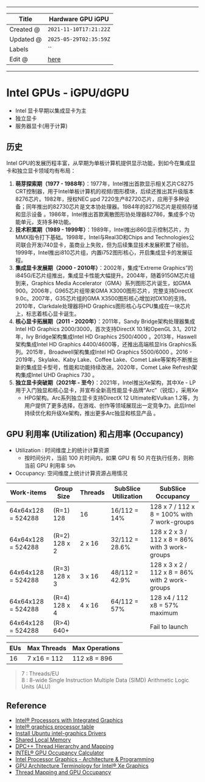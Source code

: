 -----

| Title     | Hardware GPU iGPU                                  |
| --------- | -------------------------------------------------- |
| Created @ | `2021-11-10T17:21:22Z`                             |
| Updated @ | `2025-05-29T02:35:59Z`                             |
| Labels    | \`\`                                               |
| Edit @    | [here](https://github.com/junxnone/xwiki/issues/5) |

-----

# Intel GPUs - iGPU/dGPU

  - Intel 显卡早期以集成显卡为主
  - 独立显卡
  - 服务器显卡(用于计算)

## 历史

Intel GPU的发展历程丰富，从早期为单板计算机提供显示功能，到如今在集成显卡和独立显卡领域均有布局：

1.  **萌芽探索期（1977 - 1988年）**：1977年，Intel推出首款显示相关芯片C8275
    CRT控制器，用于Intel单板计算机的视频/图形模块，后续还推出其升级版本8276芯片。1982年，授权NEC
    μpd
    7220生产82720芯片，应用于多种设备；同年推出的82730芯片是文本协处理器。1984年的82716芯片是视频存储和显示设备
    。1986年，Intel推出首款离散图形协处理器82786，集成多个功能单元，支持多种功能。
2.  **技术积累期（1989 -
    1999年）**：1989年，Intel推出i860显示控制芯片，为MMX指令打下基础。1998年，Intel与Real3D和Chips
    and
    Technologies公司联合开发i740显卡，虽商业上失败，但为后续集显技术发展积累了经验。1999年，Intel推出i810芯片组，内置i752图形核心，开启集成显卡的发展征程。
3.  **集成显卡发展期（2000 - 2010年）**：2002年，集成“Extreme
    Graphics”的i845G/E芯片组推出，集成显卡性能大幅提升。2004年，随着915GM芯片组到来，Graphics
    Media Accelerator（GMA）系列图形芯片诞生，如GMA 900。2006年，G965芯片组带来GMA
    X3000图形芯片，完整支持DirectX 9.0c。2007年，G35芯片组的GMA
    X3500图形核心增加对DX10的支持。2010年，Clarkdale处理器将HD
    Graphics图形核心与CPU集成在一块芯片上，标志着核心显卡诞生。
4.  **核心显卡拓展期（2011 - 2020年）**：2011年，Sandy Bridge架构处理器集成Intel HD Graphics
    2000/3000，首次支持DirectX 10.1和OpenGL 3.1。2012年，Ivy Bridge架构集成Intel HD
    Graphics 2500/4000 。2013年，Haswell架构集成Intel HD Graphics
    4400/4600等，还推出高端核显Iris Graphics系列。2015年，Broadwell架构集成Intel
    HD Graphics 5500/6000 。2016 - 2019年，Skylake、Kaby Lake、Coffee
    Lake、Comet Lake等架构不断推出新的集成显卡型号，性能和功能持续改进。2020年，Comet Lake
    Refresh架构集成Intel UHD Graphics 730 。
5.  **独立显卡突破期（2021年 - 至今）**：2021年，Intel推出Xe架构，其中Xe -
    LP用于入门独显和核心显卡，并宣布全新高性能显卡品牌“Arc”（锐炫），采用Xe
    - HPG架构。Arc系列独立显卡支持DirectX 12 Ultimate和Vulkan
    1.2等，为用户提供了更多选择，在游戏、创作等领域展现出一定竞争力。此后Intel持续优化和升级Xe架构，推出更多Arc独显和核显产品
    。

## GPU 利用率 (Utilization) 和占用率 (Occupancy)

  - Utilization : 时间维度上的统计计算资源
      - 按时间分片，当前 100 片时间内，如果 GPU 有 50 片在执行任务，则称当前 GPU 利用率 `50%`
  - Occupancy: 空间维度上统计计算资源占用情况

| Work-items         | Group Size    | Threads | SubSlice Utilization | SubSlice Occupancy                             |
| ------------------ | ------------- | ------- | -------------------- | ---------------------------------------------- |
| 64x64x128 = 524288 | (R=1) 128     | 16      | 16/112 = 14%         | 128 x 7 / 112 x 8 = 100% with 7 work-groups    |
| 64x64x128 = 524288 | (R=2) 128 x 2 | 2 x 16  | 32/112 = 28.6%       | 128 x 2 x 3 / 112 x 8 = 86% with 3 work-groups |
| 64x64x128 = 524288 | (R=3) 128 x 3 | 3 x 16  | 48/112 = 42.9%       | 128 x 3 x 2 / 112 x 8 = 86% with 2 work-groups |
| 64x64x128 = 524288 | (R=4) 128 x 4 | 4 x 16  | 64/112 = 57%         | 128 x4 / 112 x8 = 57% maximum                  |
| 64x64x128 = 524288 | (R\>4) 640+   |         |                      | Fail to launch                                 |

| EUs | Max Threads | Max Operations |
| --- | ----------- | -------------- |
| 16  | 7 x16 = 112 | 112 x8 = 896   |

> 7 : Threads/EU  
> 8 : 8-wide Single Instruction Multiple Data (SIMD) Arithmetic Logic
> Units (ALU)

## Reference

  - [Intel® Processors with Integrated
    Graphics](https://www.intel.com/content/www/us/en/develop/documentation/oneapi-gpu-optimization-guide/top/gen-arch.html)
  - [Intel® graphics processor
    table](https://dgpu-docs.intel.com/devices/hardware-table.html)
  - [Install Ubuntu intel-graphics
    Drivers](https://dgpu-docs.intel.com/index.html)
  - [Shared Local
    Memory](https://www.intel.com/content/www/us/en/develop/documentation/oneapi-gpu-optimization-guide/top/kernels/slm.html)
  - [DPC++ Thread Hierarchy and
    Mapping](https://www.intel.com/content/www/us/en/develop/documentation/oneapi-gpu-optimization-guide/top/thread-mapping.html)
  - [INTEL® GPU Occupancy
    Calculator](https://oneapi-src.github.io/oneAPI-samples/Tools/GPU-Occupancy-Calculator/index.html)
  - [Intel Processor Graphics - Architecture &
    Programming](https://www.intel.com/content/dam/develop/external/us/en/documents/intel-graphics-architecture-isa-and-microarchitecture-698638.pdf)
  - [GPU Architecture Terminology for Intel® Xe
    Graphics](https://www.intel.com/content/www/us/en/developer/articles/technical/gpu-terminology-for-intel-xe.html)
  - [Thread Mapping and GPU
    Occupancy](https://www.intel.com/content/www/us/en/docs/oneapi/optimization-guide-gpu/2023-1/thread-mapping-and-gpu-occupancy.html)
